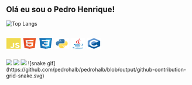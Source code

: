 ## Olá eu sou o Pedro Henrique!

![Top Langs](https://github-readme-stats.vercel.app/api/top-langs/?username=pedrohalb\&layout=compact)

<div style="display: inline_block"><br>
  <img align="center" alt="pedro-Js" height="30" width="40" src="https://raw.githubusercontent.com/devicons/devicon/master/icons/javascript/javascript-plain.svg">
  <img align="center" alt="pedro-React" height="30" width="40" src="https://raw.githubusercontent.com/devicons/devicon/master/icons/html5/html5-original.svg">
  <img align="center" alt="pedro-CSS" height="30" width="40" src="https://raw.githubusercontent.com/devicons/devicon/master/icons/css3/css3-original.svg">
  <img align="center" alt="pedro-Python" height="30" width="40" src="https://raw.githubusercontent.com/devicons/devicon/master/icons/python/python-original.svg">
   <img align="center" alt="pedro-Python" height="30" width="40" src="https://raw.githubusercontent.com/devicons/devicon/master/icons/java/java-original.svg">
   <img align="center" alt="pedro-Python" height="30" width="40" src="https://raw.githubusercontent.com/devicons/devicon/master/icons/c/c-original.svg">
</div>


##

  <div> 
  <a href="https://www.instagram.com/phh_barbosa/" target="_blank"><img src="https://img.shields.io/badge/-Instagram-%23E4405F?style=for-the-badge&logo=instagram&logoColor=white" target="_blank"></a>
  <a href = "mailto:pedro.barbosa@sou.unifal-mg.edu.br"><img src="https://img.shields.io/badge/-Email-%23333?style=for-the-badge&logo=gmail&logoColor=white" target="_blank"></a>
  <a href=https://www.linkedin.com/in/pedro-henrique-alves-barbosa-3056aa26a/" target="_blank"><img src="https://img.shields.io/badge/-LinkedIn-%230077B5?style=for-the-badge&logo=linkedin&logoColor=white" target="_blank"></a> 
  ![snake gif](https://github.com/pedrohalb/pedrohalb/blob/output/github-contribution-grid-snake.svg)
</div>
